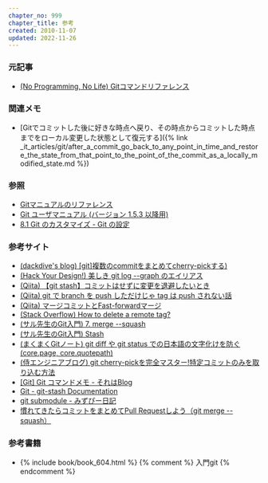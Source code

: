 ```yaml
---
chapter_no: 999
chapter_title: 参考
created: 2010-11-07
updated: 2022-11-26
---
```

### 元記事
- [(No Programming, No Life) Gitコマンドリファレンス](https://npnl.hatenablog.jp/entry/20101107/1289121576)

### 関連メモ
- [Gitでコミットした後に好きな時点へ戻り、その時点からコミットした時点までをローカル変更した状態として復元する]({% link _it_articles/git/after_a_commit_go_back_to_any_point_in_time_and_restore_the_state_from_that_point_to_the_point_of_the_commit_as_a_locally_modified_state.md %})

### 参照
- [Gitマニュアルのリファレンス](https://git-scm.com/docs)
- [Git ユーザマニュアル (バージョン 1.5.3 以降用)](https://img.atwikiimg.com/www8.atwiki.jp/git_jp/pub/Documentation.ja/user-manual.html)
- [8.1 Git のカスタマイズ - Git の設定](https://git-scm.com/book/ja/v2/Git-%E3%81%AE%E3%82%AB%E3%82%B9%E3%82%BF%E3%83%9E%E3%82%A4%E3%82%BA-Git-%E3%81%AE%E8%A8%AD%E5%AE%9A)

### 参考サイト
- [(dackdive's blog) \[git\]複数のcommitをまとめてcherry-pickする)](https://dackdive.hateblo.jp/entry/2016/06/06/203542)
- [(Hack Your Design!) 美しき git log --graph のエイリアス](https://blog.toshimaru.net/git-log-graph/)
- [(Qiita) 【git stash】コミットはせずに変更を退避したいとき](https://qiita.com/chihiro/items/f373873d5c2dfbd03250)
- [(Qiita) git で branch を push しただけじゃ tag は push されない話](https://qiita.com/aki_55p/items/530754ac6e861122f29b)
- [(Qiita) マージコミットとFast-forwardマージ](https://qiita.com/shyamahira/items/59ff8aa1cf7b893aab60)
- [(Stack Overflow) How to delete a remote tag?](https://stackoverflow.com/questions/5480258/how-to-delete-a-remote-tag)
- [(サル先生のGit入門) 7. merge --squash](https://backlog.com/ja/git-tutorial/stepup/34/)
- [(サル先生のGit入門) Stash](https://backlog.com/ja/git-tutorial/reference/stash/)
- [(まくまくGitノート) git diff や git status での日本語の文字化けを防ぐ (core.page, core.quotepath)](https://maku77.github.io/git/settings/garbling.html)
- [(侍エンジニアブログ) git cherry-pickを完全マスター!特定コミットのみを取り込む方法](https://www.sejuku.net/blog/71544)
- [\[Git\] Git コマンドメモ - それはBlog](http://hamasyou.com/blog/2010/11/11/git/)
- [Git - git-stash Documentation](https://git-scm.com/docs/git-stash)
- [git submodule - みずぴー日記](https://mzp.hatenadiary.org/entry/20080508/git)
- [慣れてきたらコミットをまとめてPull Requestしよう（git merge --squash）](https://www.granfairs.com/blog/cto/git-merge-squash)

### 参考書籍
- {% include book/book_604.html %} {% comment %} 入門git {% endcomment %}
